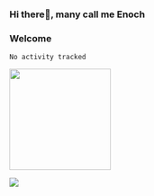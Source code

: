 ### Hi there👋, many call me Enoch
### Welcome

<!--START_SECTION:waka-->

```text
No activity tracked
```

<!--END_SECTION:waka-->

<img height="180em" src="https://github-readme-stats.vercel.app/api?username=aearns&show_icons=true&hide_border=true&&count_private=true&include_all_commits=true" />

![](https://img.shields.io/badge/Code-C-informational?style=flat&logo=<C>&logoColor=white&color=2bbc8a)


<!--
**aearns/aearns** is a ✨ _special_ ✨ repository because its `README.md` (this file) appears on your GitHub profile.

Here are some ideas to get you started:

- 🔭 I’m currently working on ...
- 🌱 I’m currently learning ...
- 👯 I’m looking to collaborate on ...
- 🤔 I’m looking for help with ...
- 💬 Ask me about ...
- 📫 How to reach me: ...
- 😄 Pronouns: ...
- ⚡ Fun fact: ...
-->
